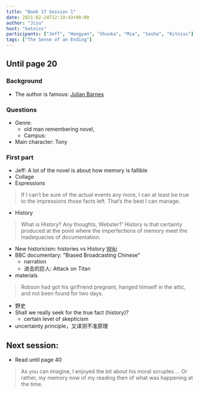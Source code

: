 ```yaml
---
title: "Book 17 Session 1"
date: 2021-02-24T12:19:43+08:00
author: "Jizu"
host: "katniss"
participants: ["Jeff", "Hongyan", "Shuuka", "Mia", "Sasha", "Kitniss"]
tags: ["The Sense of an Ending"]
---
```



## Until page 20

### Background 
- The author is famous: [Julian Barnes](https://en.wikipedia.org/wiki/Julian_Barnes)

### Questions
- Genre: 
    - old man remembering novel,
    - Campus: 
- Main character: Tony

### First part
- Jeff: A lot of the novel is about how memory is fallible
- Collage
- Expressions
> If I can’t be sure of the actual events any more, I can at least be true to the impressions those facts left. That’s the best I can manage.
- History
> What is History? Any thoughts, Webster?’
> History is that certainty produced at the point where the imperfections of memory meet the inadequacies of documentation.
- New historicism: histories vs History [Wiki](https://en.wikipedia.org/wiki/New_historicism)
- BBC documentary: "Biased Broadcasting Chinese"
    - narration
    - 进击的巨人: Attack on Titan 
- materials 
> Robson had got his girlfriend pregnant, hanged himself in the attic, and not been found for two days.
- 野史
- Shall we really seek for the true fact (history)?
    - certain level of skepticism
- uncertainty principle，又译测不准原理

## Next session:
- Read until page 40
> As you can imagine, I enjoyed the bit about his moral scruples ... Or rather, my memory now of my reading then of what was happening at the time.
